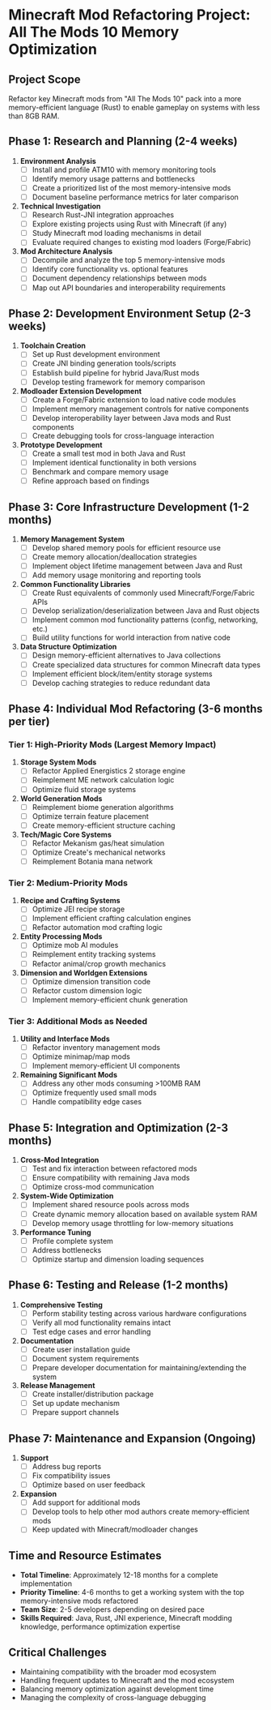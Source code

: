 # Minecraft Mod Refactoring Project: All The Mods 10 Memory Optimization

## Project Scope

Refactor key Minecraft mods from "All The Mods 10" pack into a more memory-efficient language (Rust) to enable gameplay on systems with less than 8GB RAM.

## Phase 1: Research and Planning (2-4 weeks)

1. **Environment Analysis**
   - [ ] Install and profile ATM10 with memory monitoring tools
   - [ ] Identify memory usage patterns and bottlenecks
   - [ ] Create a prioritized list of the most memory-intensive mods
   - [ ] Document baseline performance metrics for later comparison

2. **Technical Investigation**
   - [ ] Research Rust-JNI integration approaches
   - [ ] Explore existing projects using Rust with Minecraft (if any)
   - [ ] Study Minecraft mod loading mechanisms in detail
   - [ ] Evaluate required changes to existing mod loaders (Forge/Fabric)

3. **Mod Architecture Analysis**
   - [ ] Decompile and analyze the top 5 memory-intensive mods
   - [ ] Identify core functionality vs. optional features
   - [ ] Document dependency relationships between mods
   - [ ] Map out API boundaries and interoperability requirements

## Phase 2: Development Environment Setup (2-3 weeks)

1. **Toolchain Creation**
   - [ ] Set up Rust development environment
   - [ ] Create JNI binding generation tools/scripts
   - [ ] Establish build pipeline for hybrid Java/Rust mods
   - [ ] Develop testing framework for memory comparison

2. **Modloader Extension Development**
   - [ ] Create a Forge/Fabric extension to load native code modules
   - [ ] Implement memory management controls for native components
   - [ ] Develop interoperability layer between Java mods and Rust components
   - [ ] Create debugging tools for cross-language interaction

3. **Prototype Development**
   - [ ] Create a small test mod in both Java and Rust
   - [ ] Implement identical functionality in both versions
   - [ ] Benchmark and compare memory usage
   - [ ] Refine approach based on findings

## Phase 3: Core Infrastructure Development (1-2 months)

1. **Memory Management System**
   - [ ] Develop shared memory pools for efficient resource use
   - [ ] Create memory allocation/deallocation strategies
   - [ ] Implement object lifetime management between Java and Rust
   - [ ] Add memory usage monitoring and reporting tools

2. **Common Functionality Libraries**
   - [ ] Create Rust equivalents of commonly used Minecraft/Forge/Fabric APIs
   - [ ] Develop serialization/deserialization between Java and Rust objects
   - [ ] Implement common mod functionality patterns (config, networking, etc.)
   - [ ] Build utility functions for world interaction from native code

3. **Data Structure Optimization**
   - [ ] Design memory-efficient alternatives to Java collections
   - [ ] Create specialized data structures for common Minecraft data types
   - [ ] Implement efficient block/item/entity storage systems
   - [ ] Develop caching strategies to reduce redundant data

## Phase 4: Individual Mod Refactoring (3-6 months per tier)

### Tier 1: High-Priority Mods (Largest Memory Impact)

1. **Storage System Mods**
   - [ ] Refactor Applied Energistics 2 storage engine
   - [ ] Reimplement ME network calculation logic
   - [ ] Optimize fluid storage systems

2. **World Generation Mods**
   - [ ] Reimplement biome generation algorithms
   - [ ] Optimize terrain feature placement
   - [ ] Create memory-efficient structure caching

3. **Tech/Magic Core Systems**
   - [ ] Refactor Mekanism gas/heat simulation
   - [ ] Optimize Create's mechanical networks
   - [ ] Reimplement Botania mana network

### Tier 2: Medium-Priority Mods

1. **Recipe and Crafting Systems**
   - [ ] Optimize JEI recipe storage
   - [ ] Implement efficient crafting calculation engines
   - [ ] Refactor automation mod crafting logic

2. **Entity Processing Mods**
   - [ ] Optimize mob AI modules
   - [ ] Reimplement entity tracking systems
   - [ ] Refactor animal/crop growth mechanics

3. **Dimension and Worldgen Extensions**
   - [ ] Optimize dimension transition code
   - [ ] Refactor custom dimension logic
   - [ ] Implement memory-efficient chunk generation

### Tier 3: Additional Mods as Needed

1. **Utility and Interface Mods**
   - [ ] Refactor inventory management mods
   - [ ] Optimize minimap/map mods
   - [ ] Implement memory-efficient UI components

2. **Remaining Significant Mods**
   - [ ] Address any other mods consuming >100MB RAM
   - [ ] Optimize frequently used small mods
   - [ ] Handle compatibility edge cases

## Phase 5: Integration and Optimization (2-3 months)

1. **Cross-Mod Integration**
   - [ ] Test and fix interaction between refactored mods
   - [ ] Ensure compatibility with remaining Java mods
   - [ ] Optimize cross-mod communication

2. **System-Wide Optimization**
   - [ ] Implement shared resource pools across mods
   - [ ] Create dynamic memory allocation based on available system RAM
   - [ ] Develop memory usage throttling for low-memory situations

3. **Performance Tuning**
   - [ ] Profile complete system
   - [ ] Address bottlenecks
   - [ ] Optimize startup and dimension loading sequences

## Phase 6: Testing and Release (1-2 months)

1. **Comprehensive Testing**
   - [ ] Perform stability testing across various hardware configurations
   - [ ] Verify all mod functionality remains intact
   - [ ] Test edge cases and error handling

2. **Documentation**
   - [ ] Create user installation guide
   - [ ] Document system requirements
   - [ ] Prepare developer documentation for maintaining/extending the system

3. **Release Management**
   - [ ] Create installer/distribution package
   - [ ] Set up update mechanism
   - [ ] Prepare support channels

## Phase 7: Maintenance and Expansion (Ongoing)

1. **Support**
   - [ ] Address bug reports
   - [ ] Fix compatibility issues
   - [ ] Optimize based on user feedback

2. **Expansion**
   - [ ] Add support for additional mods
   - [ ] Develop tools to help other mod authors create memory-efficient mods
   - [ ] Keep updated with Minecraft/modloader changes

## Time and Resource Estimates

- **Total Timeline**: Approximately 12-18 months for a complete implementation
- **Priority Timeline**: 4-6 months to get a working system with the top memory-intensive mods refactored
- **Team Size**: 2-5 developers depending on desired pace
- **Skills Required**: Java, Rust, JNI experience, Minecraft modding knowledge, performance optimization expertise

## Critical Challenges

- Maintaining compatibility with the broader mod ecosystem
- Handling frequent updates to Minecraft and the mod ecosystem
- Balancing memory optimization against development time
- Managing the complexity of cross-language debugging
